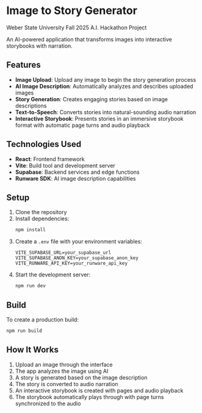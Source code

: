 # Image to Story Generator

Weber State University Fall 2025 A.I. Hackathon Project

An AI-powered application that transforms images into interactive storybooks with narration.

## Features

- **Image Upload**: Upload any image to begin the story generation process
- **AI Image Description**: Automatically analyzes and describes uploaded images
- **Story Generation**: Creates engaging stories based on image descriptions
- **Text-to-Speech**: Converts stories into natural-sounding audio narration
- **Interactive Storybook**: Presents stories in an immersive storybook format with automatic page turns and audio playback

## Technologies Used

- **React**: Frontend framework
- **Vite**: Build tool and development server
- **Supabase**: Backend services and edge functions
- **Runware SDK**: AI image description capabilities

## Setup

1. Clone the repository
2. Install dependencies:
   ```bash
   npm install
   ```
3. Create a `.env` file with your environment variables:
   ```
   VITE_SUPABASE_URL=your_supabase_url
   VITE_SUPABASE_ANON_KEY=your_supabase_anon_key
   VITE_RUNWARE_API_KEY=your_runware_api_key
   ```
4. Start the development server:
   ```bash
   npm run dev
   ```

## Build

To create a production build:

```bash
npm run build
```

## How It Works

1. Upload an image through the interface
2. The app analyzes the image using AI
3. A story is generated based on the image description
4. The story is converted to audio narration
5. An interactive storybook is created with pages and audio playback
6. The storybook automatically plays through with page turns synchronized to the audio
